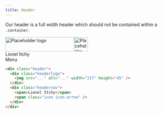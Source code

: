 ```yaml
---
title: Header
---
```


Our header is a full width header which should not be contained within a `.container`.

<div class="header">
  <div class="header__logo"><img class="hidden--small" src="//placehold.it/217x45" alt="Placeholder logo" width="217" height="45"><img class="hidden--medium-and-up" src="//placehold.it/43x45" alt="Placeholder logo" width="43" height="45"></div>
  <div class="header__nav">
    <div class="hidden--small"><span class="gamma push10--right">Lionel Itchy</span><span class="icon icon-arrow"></span></div>
    <div class="hidden--medium-and-up"><span class="icon icon-menu" aria-hidden="true"></span><span class="gamma"> Menu</span></div>
  </div>
</div>

```html
<div class="header">
  <div class="headerlogo">
    <img src="..." alt="..." width="217" height="45" />
  </div>
  <div class="headernav">
    <span>Lionel Itchy</span>
    <span class="icon icon-arrow" />
  </div>
</div>
```
